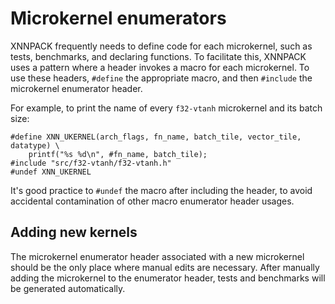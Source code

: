 # Microkernel enumerators

XNNPACK frequently needs to define code for each microkernel, such as tests,
benchmarks, and declaring functions. To facilitate this, XNNPACK uses a pattern
where a header invokes a macro for each microkernel. To use these headers,
`#define` the appropriate macro, and then `#include` the microkernel enumerator
header.

For example, to print the name of every `f32-vtanh` microkernel and its batch
size:

```
#define XNN_UKERNEL(arch_flags, fn_name, batch_tile, vector_tile, datatype) \
    printf("%s %d\n", #fn_name, batch_tile);
#include "src/f32-vtanh/f32-vtanh.h"
#undef XNN_UKERNEL
```

It's good practice to `#undef` the macro after including the header, to avoid
accidental contamination of other macro enumerator header usages.

## Adding new kernels

The microkernel enumerator header associated with a new microkernel should be
the only place where manual edits are necessary. After manually adding the
microkernel to the enumerator header, tests and benchmarks will be generated
automatically.

